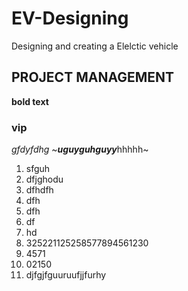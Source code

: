 # EV-Designing
Designing and creating a Elelctic vehicle 
## PROJECT MANAGEMENT
**bold text**
### vip ###
*gfdyfdhg*
~***uguyguhguyy***hhhhh~
1. sfguh
2. dfjghodu
3. dfhdfh
4. dfh
5. dfh
6. df
7. hd
8. 325221125258577894561230
9. 4571
10. 02150
11. djfgjfguuruufjjfurhy
